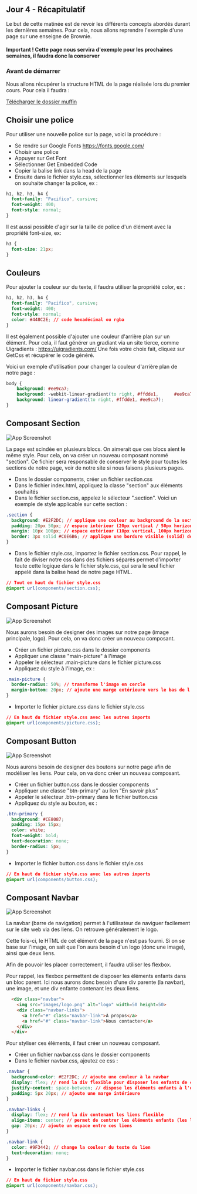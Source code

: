 
## Jour 4 - Récapitulatif
Le but de cette matinée est de revoir les différents concepts abordés durant les dernières semaines. Pour cela, nous allons reprendre l'exemple d'une page sur une enseigne de Brownie.
#### Important ! Cette page nous servira d'exemple pour les prochaines semaines, il faudra donc la conserver




### Avant de démarrer
Nous allons récupérer la structure HTML de la page réalisée lors du premier cours. Pour cela il faudra : 

[Télécharger le dossier muffin](https://github.com/Rjumeau/muffin/blob/master/muffin.zip)
    
## Choisir une police
Pour utiliser une nouvelle police sur la page, voici la procédure : 
- Se rendre sur Google Fonts https://fonts.google.com/
- Choisir une police
- Appuyer sur Get Font
- Sélectionner Get Embedded Code
- Copier la balise link dans la head de la page
- Ensuite dans le fichier style.css, sélectionner les éléments sur lesquels on souhaite changer la police, ex : 



```css
h1, h2, h3, h4 {
  font-family: "Pacifico", cursive;
  font-weight: 400;
  font-style: normal;
}

```

Il est aussi possible d'agir sur la taille de police d'un élément avec la propriété font-size, ex:

```css
h3 {
  font-size: 21px;
}

```
## Couleurs
Pour ajouter la couleur sur du texte, il faudra utiliser la propriété color, ex : 
```css
h1, h2, h3, h4 {
  font-family: "Pacifico", cursive;
  font-weight: 400;
  font-style: normal;
  color: #448C2E; // code hexadécimal ou rgba 
}

```

Il est également possible d'ajouter une couleur d'arrière plan sur un élément. Pour cela, il faut générer un gradiant via un site tierce, comme Uigradients : https://uigradients.com/
Une fois votre choix fait, cliquez sur GetCss et récupérer le code généré.

Voici un exemple d'utilisation pour changer la couleur d'arrière plan de notre page : 

```css
body {
    background: #ee9ca7;
    background: -webkit-linear-gradient(to right, #ffdde1,      #ee9ca7);
    background: linear-gradient(to right, #ffdde1, #ee9ca7);
}

```

## Composant Section
![App Screenshot](https://github.com/Rjumeau/muffin/blob/master/images-readme/section-muffin.png)






La page est scindée en plusieurs blocs. On aimerait que ces blocs aient le même style. Pour cela, on va créer un nouveau composant nommé "section". Ce fichier sera responsable de conserver le style pour toutes les sections de notre page, voir de notre site si nous faisons plusieurs pages.

- Dans le dossier components, créer un fichier section.css
- Dans le fichier index.html, appliquez la classe "section" aux éléments souhaités
- Dans le fichier section.css, appelez le sélecteur ".section". Voici un exemple de style applicable sur cette section : 

```css
.section {
  background: #E2F2DC; // applique une couleur au background de la section
  padding: 20px 50px; // espace intérieur (20px vertical / 50px horizontal)
  margin: 10px 100px; // espace extérieur (10px vertical, 100px horizontal)
  border: 3px solid #C0E6B6; // applique une bordure visible (solid) de 3px avec une couleur
}

```
- Dans le fichier style.css, importez le fichier section.css. Pour rappel, le fait de diviser notre css dans des fichiers séparés permet d'importer toute cette logique dans le fichier style.css, qui sera le seul fichier appelé dans la balise head de notre page HTML.

```css
// Tout en haut du fichier style.css
@import url(components/section.css);

```

## Composant Picture

![App Screenshot](https://github.com/Rjumeau/muffin/blob/master/images-readme/main-muffin.png)

Nous aurons besoin de designer des images sur notre page (image principale, logo). Pour cela, on va donc créer un nouveau composant.

- Créer un fichier picture.css dans le dossier components
- Appliquer une classe "main-picture" à l'image
- Appeler le sélecteur .main-picture dans le fichier picture.css
- Appliquez du style à l'image, ex : 

```css
.main-picture {
  border-radius: 50%; // transforme l'image en cercle
  margin-bottom: 20px; // ajoute une marge extérieure vers le bas de l'image
}

```

- Importer le fichier picture.css dans le fichier style.css

```css
// En haut du fichier style.css avec les autres imports
@import url(components/picture.css);

```
## Composant Button
![App Screenshot](https://github.com/Rjumeau/muffin/blob/master/images-readme/button-muffin.png)

Nous aurons besoin de designer des boutons sur notre page afin de modéliser les liens. Pour cela, on va donc créer un nouveau composant.

- Créer un fichier button.css dans le dossier components
- Appliquer une classe "btn-primary" au lien "En savoir plus"
- Appeler le sélecteur .btn-primary dans le fichier button.css
- Appliquez du style au bouton, ex : 

```css
.btn-primary {
  background: #CE8087;
  padding: 15px 15px;
  color: white;
  font-weight: bold;
  text-decoration: none;
  border-radius: 5px;
}

```

- Importer le fichier button.css dans le fichier style.css

```css
// En haut du fichier style.css avec les autres imports
@import url(components/button.css);
```
## Composant Navbar
![App Screenshot](https://github.com/Rjumeau/muffin/blob/master/images-readme/navbar.png)

La navbar (barre de navigation) permet à l'utilisateur de naviguer facilement sur le site web via des liens. On retrouve généralement le logo.

Cette fois-ci, le HTML de cet élément de la page n'est pas fourni. Si on se base sur l'image, on sait que l'on aura besoin d'un logo (donc une image), ainsi que deux liens. 

Afin de pouvoir les placer correctement, il faudra utiliser les flexbox.

Pour rappel, les flexbox permettent de disposer les éléments enfants dans un bloc parent. Ici nous aurons donc besoin d'une div parente (la navbar), une image, et une div enfante contenant les deux liens.


```html
  <div class="navbar">
    <img src="images/logo.png" alt="logo" width=50 height=50>
    <div class="navbar-links">
      <a href="#" class="navbar-link">À propos</a>
      <a href="#" class="navbar-link">Nous contacter</a>
    </div>
  </div>
```

Pour styliser ces éléments, il faut créer un nouveau composant.

- Créer un fichier navbar.css dans le dossier components
- Dans le fichier navbar.css, ajoutez ce css : 

```css
.navbar {
  background-color: #E2F2DC; // ajoute une couleur à la navbar
  display: flex; // rend la div flexible pour disposer les enfants de celle-ci
  justify-content: space-between; // dispose les éléments enfants à l'opposé sur l'axe horizontal
  padding: 5px 20px; // ajoute une marge intérieure
}

.navbar-links {
  display: flex; // rend la div contenant les liens flexible
  align-items: center; // permet de centrer les éléments enfants (les liens) sur l'axe verticale
  gap: 20px; // ajoute un espace entre ces liens
}

.navbar-link {
  color: #9F3442; // change la couleur du texte du lien
  text-decoration: none; 
}
```

- Importer le fichier navbar.css dans le fichier style.css

```css
// En haut du fichier style.css
@import url(components/navbar.css);
```

